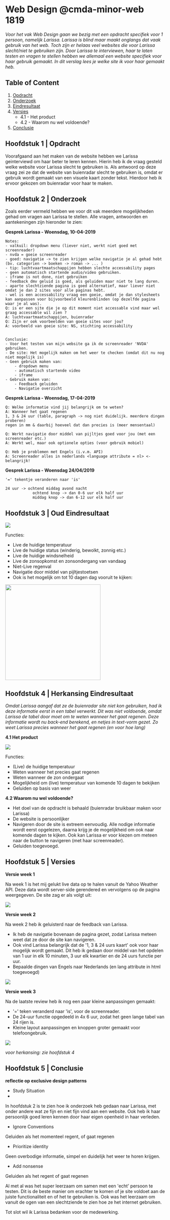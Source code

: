 # Web Design @cmda-minor-web 1819

_Voor het vak Web Design gaan we bezig met een opdracht specifiek voor 1 persoon, namelijk Larissa. Larissa is blind maar maakt onglangs dat vaak gebruik van het web. Toch zijn er helaas veel websites die voor Larissa slecht/niet te gebruiken zijn. Door Larissa te interviewen, haar te laten testen en vragen te stellen hebben we allemaal een website specifiek voor haar gebruik gemaakt. In dit verslag lees je welke site ik voor haar gemaakt heb._


## Table of Content
1. [Opdracht](#1)
2. [Onderzoek](#2)
3. [Eindresultaat](#3)
4. [Versies](#4)
	- 4.1 - Het product
	- 4.2 - Waarom nu wel voldoende?
5. [Conclusie](#5)
   
<a name="1"></a>

## Hoofdstuk 1 | Opdracht
Voorafgaand aan het maken van de website hebben we Larissa geinterviewd om haar beter te leren kennen. Hierin heb ik de vraag gesteld welke website voor Larissa slecht te gebruiken is. Als antwoord op deze vraag zei ze dat de website van buienradar slecht te gebruiken is, omdat er gebruik wordt gemaakt van een visuele kaart zonder tekst. Hierdoor heb ik ervoor gekozen om buienradar voor haar te maken.

<a name="2"></a>

## Hoofdstuk 2 | Onderzoek
Zoals eerder vermeld hebben we voor dit vak meerdere mogelijkheden gehad om vragen aan Larissa te stellen. Alle vragen, antwoorden en aantekeningen zijn hieronder te zien:

**Gesprek Larissa - Woensdag, 10-04-2019**
```
Notes:
- valkuil: dropdown menu (liever niet, werkt niet goed met screenreader)
- nvda = goeie screenreader 
- goed: navigatie -> te zien krijgen welke navigatie je al gehad hebt (bv. categorien -> boeken -> roman -> ... )
- tip: luchtvaartmaatschappijen hebben slechte accessability pages 
- geen automatisch startende audio/video gebruiken. 
- iframe is not done, niet gebruiken
- feedback dmv geluid is goed, als geluiden maar niet te lang duren.
- aparte slechtziende pagina is goed alternatief, maar liever niet omdat je dan 2 sites voor alle paginas hebt.
- wel is een accessability vraag een goeie, omdat je dan stylesheets kan aanpassen voor bijvoorbeeld kleurenblinden (op dezelfde pagina waar je al was).
Q: is er een site die je op dit moment niet accessable vind maar wel graag accessable wil zien ?
A: luchtvaartmaatschappijen, buienradar 
Q: Zijn er ook voorbeelden van goeie sites voor jou?
A: voorbeeld van goeie site: NS, stichting accessability	


Conclusie: 
- Voor het testen van mijn website ga ik de screenreader 'NVDA' gebruiken.
- De site: Het mogelijk maken om het weer te checken (omdat dit nu nog niet mogelijk is)
- Geen gebruik maken van: 
	- dropdown menu
	- automatisch startende video
	- iframe
- Gebruik maken van:
	- Feedback geluiden
	- Navigatie overzicht
```

**Gesprek Larissa - Woensdag, 17-04-2019**
```
Q: Welke informatie vind jij belangrijk om te weten? 
A: Wanneer het gaat regenen
1, 3 & 24 uur (table, paragraph -> nog niet duidelijk. meerdere dingen proberen)
regen in mm & daarbij hoeveel dat dan precies is (meer mensentaal)

Q: Werkt navigatie door middel van pijltjes goed voor jou (met een screenreader etc.)
A: Werkt wel, maar ook optionele opties (voor gebruik mobiel)

Q: Heb je problemen met Engels (i.v.m. API)
A: Screenreader alles in nederlands <language attribute = nl> <- belangrijk!
```

**Gesprek Larissa - Woensdag 24/04/2019**
```
'=' tekentje veranderen naar 'is'

24 uur -> ochtend middag avond nacht
			ochtend knop -> dan 0-6 uur elk half uur
			middag knop -> dan 6-12 uur elk half uur
```

<a name="3"></a>

## Hoofdstuk 3 | Oud Eindresultaat

<img src="https://i.ibb.co/Dk95kvF/image.png">

Functies:
- Live de huidige temperatuur
- Live de huidige status (winderig, bewolkt, zonnig etc.)
- Live de huidige windsnelheid
- Live de zonsopkomst en zonsondergang van vandaag
- Niet-Live regenval 
- Navigatie door middel van pijltjestoetsen
- Ook is het mogelijk om tot 10 dagen dag vooruit te kijken:
  
<img src="https://i.ibb.co/2WhFmhq/image.png" width="300">

<a name="4"></a>

## Hoofdstuk 4 | Herkansing Eindresultaat
_Omdat Larissa aangaf dat ze de buienradar site niet kon gebruiken, had ik deze informatie eerst in een tabel verwerkt. Dit was niet voldoende, omdat Larissa de tabel door moet om te weten wanneer het gaat regenen. Deze informatie wordt nu back-end berekend, en netjes in text-vorm gezet. Zo weet Larissa precies wanneer het gaat regenen (en voor hoe lang)_

**4.1 Het product**

<img src="https://i.ibb.co/WDwZPbq/image.png">

Functies:
- (Live) de huidige temperatuur
- Weten wanneer het precies gaat regenen
- Weten wanneer de zon ondergaat
- Mogelijkheid om (live) temperatuur van komende 10 dagen te bekijken
- Geluiden op basis van weer

**4.2 Waarom nu wel voldoende?**
- Het doel van de opdracht is behaald (buienradar bruikbaar maken voor Larissa)
- De website is persoonlijker
- Navigeren door de site is extreem eenvoudig. Alle nodige informatie wordt eerst opgelezen, daarna krijg je de mogelijkheid om ook naar komende dagen te kijken. Ook kan Larissa er voor kiezen om meteen naar de button te navigeren (met haar screenreader).
- Geluiden toegevoegd.

<a name="5"></a>

## Hoofdstuk 5 | Versies

**Versie week 1**

Na week 1 is het mij gelukt live data op te halen vanuit de Yahoo Weather API. Deze data wordt server-side gerendered en vervolgens op de pagina weergegeven. De site zag er als volgt uit:

<img src="https://i.ibb.co/0rbxF8m/image.png">

**Versie week 2**

Na week 2 heb ik geluisterd naar de feedback van Larissa. 

- Ik heb de navigatie bovenaan de pagina gezet, zodat Larissa meteen weet dat ze door de site kan navigeren. 
- Ook vind Larissa belangrijk dat de '1, 3 & 24 uurs kaart' ook voor haar mogelijk wordt gemaakt. Dit heb ik gedaan door middel van het opdelen van 1 uur in elk 10 minuten, 3 uur elk kwartier en de 24 uurs functie per uur.
- Bepaalde dingen van Engels naar Nederlands (en lang attribute in html toegevoegd)

<img src="https://i.ibb.co/z2bMB28/image.png">

**Versie week 3**

Na de laatste review heb ik nog een paar kleine aanpassingen gemaakt:
  - '=' teken veranderd naar 'is', voor de screenreader.
  - De 24-uur functie opgedeeld in 4x 6 uur, zodat het geen lange tabel van 24 rijen is.
  - Kleine layout aanpassingen en knoppen groter gemaakt voor telefoongebruik.
  
<img src="https://i.ibb.co/Dk95kvF/image.png">

_voor herkansing: zie hoofdstuk 4_

<a name="5"></a>

## Hoofdstuk 5 | Conclusie

**reflectie op exclusive design patterns**
- Study Situation
- 
In hoofdstuk 2 is te zien hoe ik onderzoek heb gedaan naar Larissa, met onder andere wat ze fijn en niet fijn vind aan een website. Ook heb ik haar persoonlijk goed leren kennen door haar eigen openheid in haar verleden.

- Ignore Conventions
  
Geluiden als het momenteel regent, of gaat regenen

- Prioritize identity

Geen overbodige informatie, simpel en duidelijk het weer te horen krijgen.

- Add nonsense	
  
Geluiden als het regent of gaat regenen

Al met al was het super leerzaam om samen met een 'echt' persoon te testen. Dit is de beste manier om erachter te komen of je site voldoet aan de juiste functionaliteit en of het te gebruiken is. Ook was het leerzaam om vanuit de ogen van een slechtziende te zien hoe ze het internet gebruiken.

Tot slot wil ik Larissa bedanken voor de medewerking.


